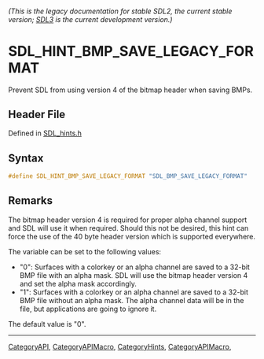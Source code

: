 ###### (This is the legacy documentation for stable SDL2, the current stable version; [SDL3](https://wiki.libsdl.org/SDL3/) is the current development version.)
# SDL_HINT_BMP_SAVE_LEGACY_FORMAT

Prevent SDL from using version 4 of the bitmap header when saving BMPs.

## Header File

Defined in [SDL_hints.h](https://github.com/libsdl-org/SDL/blob/SDL2/include/SDL_hints.h)

## Syntax

```c
#define SDL_HINT_BMP_SAVE_LEGACY_FORMAT "SDL_BMP_SAVE_LEGACY_FORMAT"
```

## Remarks

The bitmap header version 4 is required for proper alpha channel support
and SDL will use it when required. Should this not be desired, this hint
can force the use of the 40 byte header version which is supported
everywhere.

The variable can be set to the following values:

- "0": Surfaces with a colorkey or an alpha channel are saved to a 32-bit
  BMP file with an alpha mask. SDL will use the bitmap header version 4 and
  set the alpha mask accordingly.
- "1": Surfaces with a colorkey or an alpha channel are saved to a 32-bit
  BMP file without an alpha mask. The alpha channel data will be in the
  file, but applications are going to ignore it.

The default value is "0".

----
[CategoryAPI](CategoryAPI), [CategoryAPIMacro](CategoryAPIMacro), [CategoryHints](CategoryHints), [CategoryAPIMacro](CategoryAPIMacro), 

